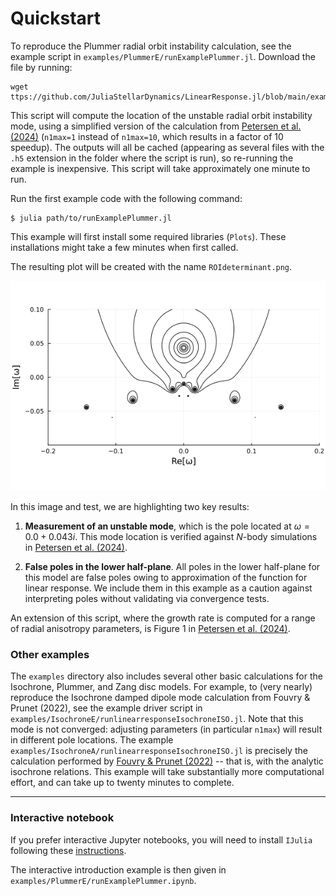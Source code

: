 # Quickstart

To reproduce the Plummer radial orbit instability calculation, see the example script in `examples/PlummerE/runExamplePlummer.jl`. Download the file by running:
```
wget ttps://github.com/JuliaStellarDynamics/LinearResponse.jl/blob/main/examples/PlummerE/runExamplePlummer.jl
```
This script will compute the location of the unstable radial orbit instability mode, using a simplified version of the calculation from [Petersen et al. (2024)](https://ui.adsabs.harvard.edu/abs/2023arXiv231110630P/abstract) (`n1max=1` instead of `n1max=10`, which results in a factor of 10 speedup). The outputs will all be cached (appearing as several files with the `.h5` extension in the folder where the script is run), so re-running the example is inexpensive. This script will take approximately one minute to run.

Run the first example code with the following command:
```
$ julia path/to/runExamplePlummer.jl
```

This example will first install some required libraries (`Plots`). These installations might take a few minutes when first called.

The resulting plot will be created with the name `ROIdeterminant.png`.

![`Plummer ROI demonstration`](ROIdeterminant.png)

In this image and test, we are highlighting two key results:

1. **Measurement of an unstable mode**, which is the pole located at $\omega=0.0+0.043i$. This mode location is verified against $N$-body simulations in [Petersen et al. (2024)](https://ui.adsabs.harvard.edu/abs/2023arXiv231110630P/abstract).

2. **False poles in the lower half-plane**. All poles in the lower half-plane for this model are false poles owing to approximation of the function for linear response. We include them in this example as a caution against interpreting poles without validating via convergence tests.

An extension of this script, where the growth rate is computed for a range of radial anisotropy parameters, is Figure 1 in [Petersen et al. (2024)](https://ui.adsabs.harvard.edu/abs/2023arXiv231110630P/abstract).

### Other examples

The `examples` directory also includes several other basic calculations for the Isochrone, Plummer, and Zang disc models. For example, to (very nearly) reproduce the Isochrone damped dipole mode calculation from Fouvry & Prunet (2022), see the example driver script in `examples/IsochroneE/runlinearresponseIsochroneISO.jl`. Note that this mode is not converged: adjusting parameters (in particular `n1max`) will result in different pole locations. The example `examples/IsochroneA/runlinearresponseIsochroneISO.jl` is precisely the calculation performed by [Fouvry & Prunet (2022)](https://ui.adsabs.harvard.edu/abs/2022MNRAS.509.2443F/abstract) -- that is, with the analytic isochrone relations. This example will take substantially more computational effort, and can take up to twenty minutes to complete.

---
### Interactive notebook

If you prefer interactive Jupyter notebooks, you will need to install `IJulia` following these [instructions](https://julialang.github.io/IJulia.jl/stable/manual/installation/).

The interactive introduction example is then given in `examples/PlummerE/runExamplePlummer.ipynb`.

